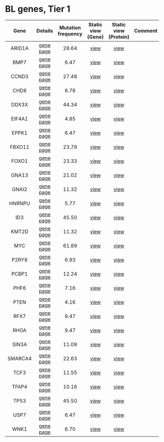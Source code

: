 # BL genes, Tier 1
| Gene | Details | Mutation frequency | Static view (Gene) | Static view (Protein) | Comment |
| :---: | :---: | :---: | :---: | :---: | ---------- |
| ARID1A | [gene page](ARID1A) | 28.64 | [view](images/proteinpaint/ARID1A.svg) | [view](images/proteinpaint/ARID1A_NM_006015.svg) |
| BMP7 | [gene page](BMP7) | 6.47 | [view](images/proteinpaint/BMP7.svg) | [view](images/proteinpaint/BMP7_NM_001719.svg) |
| CCND3 | [gene page](CCND3) | 27.48 | [view](images/proteinpaint/CCND3.svg) | [view](images/proteinpaint/CCND3_NM_001760.svg) |
| CHD8 | [gene page](CHD8) | 8.78 | [view](images/proteinpaint/CHD8.svg) | [view](images/proteinpaint/CHD8_NM_001170629.svg) |
| DDX3X | [gene page](DDX3X) | 44.34 | [view](images/proteinpaint/DDX3X.svg) | [view](images/proteinpaint/DDX3X_NM_001356.svg) |
| EIF4A1 | [gene page](EIF4A1) | 4.85 | [view](images/proteinpaint/EIF4A1.svg) | [view](images/proteinpaint/EIF4A1_NM_001416.svg) |
| EPPK1 | [gene page](EPPK1) | 6.47 | [view](images/proteinpaint/EPPK1.svg) | [view](images/proteinpaint/EPPK1_NM_031308.svg) |
| FBXO11 | [gene page](FBXO11) | 23.79 | [view](images/proteinpaint/FBXO11.svg) | [view](images/proteinpaint/FBXO11_NM_025133.svg) |
| FOXO1 | [gene page](FOXO1) | 23.33 | [view](images/proteinpaint/FOXO1.svg) | [view](images/proteinpaint/FOXO1_NM_002015.svg) |
| GNA13 | [gene page](GNA13) | 21.02 | [view](images/proteinpaint/GNA13.svg) | [view](images/proteinpaint/GNA13_NM_006572.svg) |
| GNAI2 | [gene page](GNAI2) | 11.32 | [view](images/proteinpaint/GNAI2.svg) | [view](images/proteinpaint/GNAI2_NM_002070.svg) |
| HNRNPU | [gene page](HNRNPU) | 5.77 | [view](images/proteinpaint/HNRNPU.svg) | [view](images/proteinpaint/HNRNPU_NM_031844.svg) |
| ID3 | [gene page](ID3) | 45.50 | [view](images/proteinpaint/ID3.svg) | [view](images/proteinpaint/ID3_NM_002167.svg) |
| KMT2D | [gene page](KMT2D) | 11.32 | [view](images/proteinpaint/KMT2D.svg) | [view](images/proteinpaint/KMT2D_NM_003482.svg) |
| MYC | [gene page](MYC) | 61.89 | [view](images/proteinpaint/MYC.svg) | [view](images/proteinpaint/MYC_NM_002467.svg) |
| P2RY8 | [gene page](P2RY8) | 6.93 | [view](images/proteinpaint/P2RY8.svg) | [view](images/proteinpaint/P2RY8_NM_178129.svg) |
| PCBP1 | [gene page](PCBP1) | 12.24 | [view](images/proteinpaint/PCBP1.svg) | [view](images/proteinpaint/PCBP1_NM_006196.svg) |
| PHF6 | [gene page](PHF6) | 7.16 | [view](images/proteinpaint/PHF6.svg) | [view](images/proteinpaint/PHF6_NM_001015877.svg) |
| PTEN | [gene page](PTEN) | 4.16 | [view](images/proteinpaint/PTEN.svg) | [view](images/proteinpaint/PTEN_NM_000314.svg) |
| RFX7 | [gene page](RFX7) | 9.47 | [view](images/proteinpaint/RFX7.svg) | [view](images/proteinpaint/RFX7_NM_022841.svg) |
| RHOA | [gene page](RHOA) | 9.47 | [view](images/proteinpaint/RHOA.svg) | [view](images/proteinpaint/RHOA_NM_001664.svg) |
| SIN3A | [gene page](SIN3A) | 11.09 | [view](images/proteinpaint/SIN3A.svg) | [view](images/proteinpaint/SIN3A_NM_001145358.svg) |
| SMARCA4 | [gene page](SMARCA4) | 22.63 | [view](images/proteinpaint/SMARCA4.svg) | [view](images/proteinpaint/SMARCA4_NM_001128849.svg) |
| TCF3 | [gene page](TCF3) | 11.55 | [view](images/proteinpaint/TCF3.svg) | [view](images/proteinpaint/TCF3_NM_003200.svg) |
| TFAP4 | [gene page](TFAP4) | 10.16 | [view](images/proteinpaint/TFAP4.svg) | [view](images/proteinpaint/TFAP4_NM_003223.svg) |
| TP53 | [gene page](TP53) | 45.50 | [view](images/proteinpaint/TP53.svg) | [view](images/proteinpaint/TP53_NM_000546.svg) |
| USP7 | [gene page](USP7) | 6.47 | [view](images/proteinpaint/USP7.svg) | [view](images/proteinpaint/USP7_NM_003470.svg) |
| WNK1 | [gene page](WNK1) | 6.70 | [view](images/proteinpaint/WNK1.svg) | [view](images/proteinpaint/WNK1_NM_018979.svg) |

